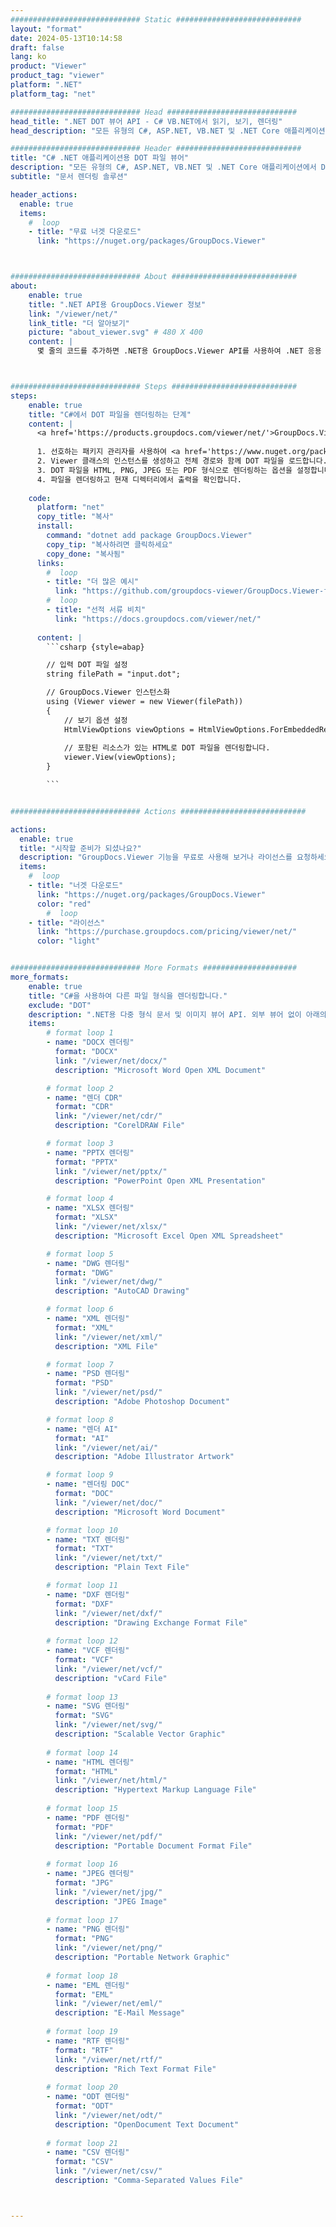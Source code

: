 ```yaml
---
############################# Static ############################
layout: "format"
date: 2024-05-13T10:14:58
draft: false
lang: ko
product: "Viewer"
product_tag: "viewer"
platform: ".NET"
platform_tag: "net"

############################# Head #############################
head_title: ".NET DOT 뷰어 API - C# VB.NET에서 읽기, 보기, 렌더링"
head_description: "모든 유형의 C#, ASP.NET, VB.NET 및 .NET Core 애플리케이션에서 DOT을 읽고 렌더링하고 표시하는 .NET 문서 뷰어 API입니다."

############################# Header ############################
title: "C# .NET 애플리케이션용 DOT 파일 뷰어" 
description: "모든 유형의 C#, ASP.NET, VB.NET 및 .NET Core 애플리케이션에서 DOT 파일을 읽고, 렌더링하고 표시하는 .NET 문서 뷰어 API입니다. HTML5, PDF 또는 몇 줄의 코드를 사용하여 이미지로 실제 형식 및 레이아웃으로 렌더링된 파일을 봅니다." 
subtitle: "문서 렌더링 솔루션" 

header_actions:
  enable: true
  items:
    #  loop
    - title: "무료 너겟 다운로드"
      link: "https://nuget.org/packages/GroupDocs.Viewer"



############################# About ############################
about:
    enable: true
    title: ".NET API용 GroupDocs.Viewer 정보"
    link: "/viewer/net/"
    link_title: "더 알아보기"
    picture: "about_viewer.svg" # 480 X 400
    content: |
      몇 줄의 코드를 추가하면 .NET용 GroupDocs.Viewer API를 사용하여 .NET 응용 프로그램에서 190개 이상의 인기 있는 문서 형식을 볼 수 있습니다. 개발자는 PDF, 워드 프로세싱, Excel 스프레드시트, 프리젠테이션, Visio, Project, Outlook 및 기타 널리 사용되는 문서 형식을 HTML5, 이미지 또는 PDF 모드로 쉽게 표시할 수 있습니다. 문서 렌더링은 빠르고 원본 소스 파일과 동일하며 추가 소프트웨어나 기타 외부 라이브러리를 설치할 필요가 없습니다.



############################# Steps ############################
steps:
    enable: true
    title: "C#에서 DOT 파일을 렌더링하는 단계" 
    content: |
      <a href='https://products.groupdocs.com/viewer/net/'>GroupDocs.Viewer</a>를 사용하면 몇 단계만으로 DOT을(를) HTML, JPEG, PNG 또는 PDF로 렌더링할 수 있습니다.
      
      1. 선호하는 패키지 관리자를 사용하여 <a href='https://www.nuget.org/packages/groupdocs.viewer'>GroupDocs.Viewer for .NET</a>을 설치하세요. 
      2. Viewer 클래스의 인스턴스를 생성하고 전체 경로와 함께 DOT 파일을 로드합니다.  
      3. DOT 파일을 HTML, PNG, JPEG 또는 PDF 형식으로 렌더링하는 옵션을 설정합니다. 
      4. 파일을 렌더링하고 현재 디렉터리에서 출력을 확인합니다. 
   
    code:
      platform: "net"
      copy_title: "복사"
      install:
        command: "dotnet add package GroupDocs.Viewer"
        copy_tip: "복사하려면 클릭하세요"
        copy_done: "복사됨"
      links:
        #  loop
        - title: "더 많은 예시"
          link: "https://github.com/groupdocs-viewer/GroupDocs.Viewer-for-.NET"
        #  loop
        - title: "선적 서류 비치"
          link: "https://docs.groupdocs.com/viewer/net/"
          
      content: |
        ```csharp {style=abap}

        // 입력 DOT 파일 설정
        string filePath = "input.dot";

        // GroupDocs.Viewer 인스턴스화
        using (Viewer viewer = new Viewer(filePath))
        {
            // 보기 옵션 설정
            HtmlViewOptions viewOptions = HtmlViewOptions.ForEmbeddedResources();
                
            // 포함된 리소스가 있는 HTML로 DOT 파일을 렌더링합니다.
            viewer.View(viewOptions);
        }

        ```            


############################# Actions ############################

actions:
  enable: true
  title: "시작할 준비가 되셨나요?"
  description: "GroupDocs.Viewer 기능을 무료로 사용해 보거나 라이선스를 요청하세요"
  items:
    #  loop
    - title: "너겟 다운로드"
      link: "https://nuget.org/packages/GroupDocs.Viewer"
      color: "red"
        #  loop
    - title: "라이선스"
      link: "https://purchase.groupdocs.com/pricing/viewer/net/"
      color: "light"


############################# More Formats #####################
more_formats:
    enable: true
    title: "C#을 사용하여 다른 파일 형식을 렌더링합니다."
    exclude: "DOT"
    description: ".NET용 다중 형식 문서 및 이미지 뷰어 API. 외부 뷰어 없이 아래의 인기 있는 파일 형식 중 일부를 확인하세요."
    items: 
        # format loop 1
        - name: "DOCX 렌더링"
          format: "DOCX"
          link: "/viewer/net/docx/"
          description: "Microsoft Word Open XML Document" 

        # format loop 2
        - name: "렌더 CDR" 
          format: "CDR"
          link: "/viewer/net/cdr/"
          description: "CorelDRAW File" 

        # format loop 3
        - name: "PPTX 렌더링"
          format: "PPTX"
          link: "/viewer/net/pptx/"
          description: "PowerPoint Open XML Presentation" 

        # format loop 4
        - name: "XLSX 렌더링"
          format: "XLSX"
          link: "/viewer/net/xlsx/"
          description: "Microsoft Excel Open XML Spreadsheet" 

        # format loop 5
        - name: "DWG 렌더링"
          format: "DWG"
          link: "/viewer/net/dwg/"
          description: "AutoCAD Drawing"

        # format loop 6
        - name: "XML 렌더링"
          format: "XML"
          link: "/viewer/net/xml/"
          description: "XML File"

        # format loop 7
        - name: "PSD 렌더링"
          format: "PSD"
          link: "/viewer/net/psd/"
          description: "Adobe Photoshop Document"

        # format loop 8
        - name: "렌더 AI"
          format: "AI"
          link: "/viewer/net/ai/"
          description: "Adobe Illustrator Artwork"

        # format loop 9
        - name: "렌더링 DOC"
          format: "DOC"
          link: "/viewer/net/doc/"
          description: "Microsoft Word Document" 

        # format loop 10
        - name: "TXT 렌더링" 
          format: "TXT"
          link: "/viewer/net/txt/"
          description: "Plain Text File" 

        # format loop 11
        - name: "DXF 렌더링" 
          format: "DXF"
          link: "/viewer/net/dxf/"
          description: "Drawing Exchange Format File"  
          
        # format loop 12
        - name: "VCF 렌더링"
          format: "VCF"
          link: "/viewer/net/vcf/"
          description: "vCard File"  
              
        # format loop 13
        - name: "SVG 렌더링"
          format: "SVG"
          link: "/viewer/net/svg/"
          description: "Scalable Vector Graphic" 
          
        # format loop 14
        - name: "HTML 렌더링"
          format: "HTML"
          link: "/viewer/net/html/"
          description: "Hypertext Markup Language File" 
          
        # format loop 15
        - name: "PDF 렌더링"
          format: "PDF"
          link: "/viewer/net/pdf/"
          description: "Portable Document Format File"
          
        # format loop 16
        - name: "JPEG 렌더링"
          format: "JPG"
          link: "/viewer/net/jpg/"
          description: "JPEG Image"
          
        # format loop 17
        - name: "PNG 렌더링"
          format: "PNG"
          link: "/viewer/net/png/"
          description: "Portable Network Graphic" 
          
        # format loop 18
        - name: "EML 렌더링"
          format: "EML"
          link: "/viewer/net/eml/"
          description: "E-Mail Message" 
          
        # format loop 19
        - name: "RTF 렌더링"
          format: "RTF"
          link: "/viewer/net/rtf/"
          description: "Rich Text Format File" 
          
        # format loop 20
        - name: "ODT 렌더링"
          format: "ODT"
          link: "/viewer/net/odt/"
          description: "OpenDocument Text Document" 
          
        # format loop 21
        - name: "CSV 렌더링"
          format: "CSV"
          link: "/viewer/net/csv/"
          description: "Comma-Separated Values File" 



---
```

